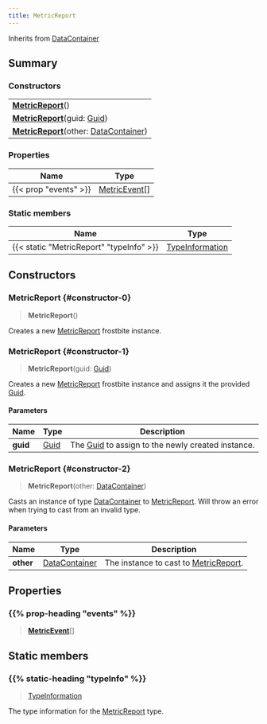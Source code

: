 ```yaml
---
title: MetricReport
---
```


Inherits from 
[DataContainer](/vext/ref/shared/class/datacontainer)

## Summary
### Constructors
| |
| ----------- |
| **[MetricReport](#constructor-0)**() |
| **[MetricReport](#constructor-1)**(guid: [Guid](/vext/ref/shared/class/guid)) |
| **[MetricReport](#constructor-2)**(other: [DataContainer](/vext/ref/shared/class/datacontainer)) |

### Properties
| Name | Type |
| ---- | ---- |
| {{< prop "events" >}} | [MetricEvent](/vext/ref/fb/metricevent)[] |

### Static members
| Name | Type |
| ---- | ---- |
| {{< static "MetricReport" "typeInfo" >}} | [TypeInformation](/vext/ref/shared/class/typeinformation) |

## Constructors
### MetricReport {#constructor-0}
> **MetricReport**()

Creates a new [MetricReport](/vext/ref/fb/metricreport) frostbite instance.

### MetricReport {#constructor-1}
> **MetricReport**(guid: [Guid](/vext/ref/shared/class/guid))

Creates a new [MetricReport](/vext/ref/fb/metricreport) frostbite instance and assigns it the provided [Guid](/vext/ref/shared/class/guid).

#### Parameters
| Name | Type | Description |
| ---- | ---- | ----------- |
| **guid** | [Guid](/vext/ref/shared/class/guid) | The [Guid](/vext/ref/shared/class/guid) to assign to the newly created instance. |

### MetricReport {#constructor-2}
> **MetricReport**(other: [DataContainer](/vext/ref/shared/class/datacontainer))

Casts an instance of type [DataContainer](/vext/ref/shared/class/datacontainer) to [MetricReport](/vext/ref/fb/metricreport). Will throw an error when trying to cast from an invalid type.

#### Parameters
| Name | Type | Description |
| ---- | ---- | ----------- |
| **other** | [DataContainer](/vext/ref/shared/class/datacontainer) | The instance to cast to [MetricReport](/vext/ref/fb/metricreport). |

## Properties
### {{% prop-heading "events" %}}
> **[MetricEvent](/vext/ref/fb/metricevent)**[]

## Static members
### {{% static-heading "typeInfo" %}}
> [TypeInformation](/vext/ref/shared/class/typeinformation)

The type information for the [MetricReport](/vext/ref/fb/metricreport) type.

